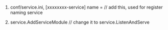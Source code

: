 1. conf/service.ini, 
[xxxxxxxx-service]
name =                    // add this, used for register naming service

2. service.AddServiceModule // change it to service.ListenAndServe